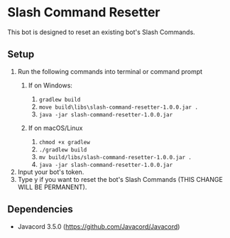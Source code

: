 # Slash Command Resetter
This bot is designed to reset an existing bot's Slash Commands.

## Setup
1. Run the following commands into terminal or command prompt
   1. If on Windows:
       1. `gradlew build`
       2. `move build\libs\slash-command-resetter-1.0.0.jar .`
       3. `java -jar slash-command-resetter-1.0.0.jar`

   2. If on macOS/Linux
       1. `chmod +x gradlew`
       2. `./gradlew build`
       3. `mv build/libs/slash-command-resetter-1.0.0.jar .`
       4. `java -jar slash-command-resetter-1.0.0.jar`
2. Input your bot's token.
3. Type y if you want to reset the bot's Slash Commands (THIS CHANGE WILL BE PERMANENT).

## Dependencies
- Javacord 3.5.0 (https://github.com/Javacord/Javacord)